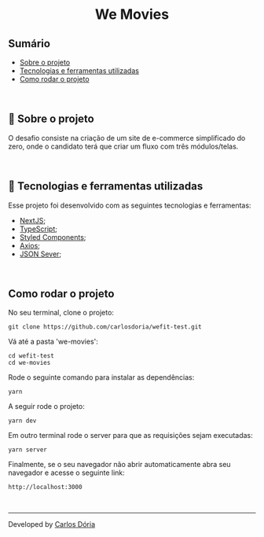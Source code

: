<h1 align='center'><strong>We Movies</strong></h1>

## Sumário

- [Sobre o projeto](#about-the-project)
- [Tecnologias e ferramentas utilizadas](#technologies-and-tools-used)
- [Como rodar o projeto](#starting-the-project)

<br>

## 📝 Sobre o projeto

O desafio consiste na criação de um site de e-commerce simplificado do zero, onde o candidato terá que criar um fluxo com três módulos/telas.

<br>

## 🚀 Tecnologias e ferramentas utilizadas

Esse projeto foi desenvolvido com as seguintes tecnologias e ferramentas:

- [NextJS](https://nextjs.org/);
- [TypeScript](https://www.typescriptlang.org/);
- [Styled Components](https://styled-components.com/);
- [Axios](https://axios-http.com/ptbr/docs/intro);
- [JSON Sever](https://github.com/typicode/json-server);

<br>

## Como rodar o projeto

No seu terminal, clone o projeto:

```
git clone https://github.com/carlosdoria/wefit-test.git
```

Vá até a pasta 'we-movies':

```
cd wefit-test
cd we-movies
```

Rode o seguinte comando para instalar as dependências:

```
yarn
```

A seguir rode o projeto:

```
yarn dev
```

Em outro terminal rode o server para que as requisições sejam executadas:

```
yarn server
```

Finalmente, se o seu navegador não abrir automaticamente abra seu navegador e acesse o seguinte link:

```
http://localhost:3000
```

<br>

---

Developed by [Carlos Dória](https://github.com/carlosdoria)

